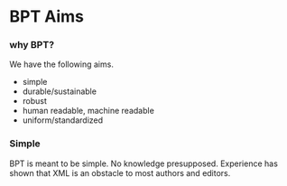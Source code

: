 # BPT Aims

### why BPT?

We have the following aims.

- simple
- durable/sustainable
- robust
- human readable, machine readable
- uniform/standardized

### Simple

BPT is meant to be simple. No knowledge presupposed. Experience has shown that XML is an obstacle to most authors and editors.
